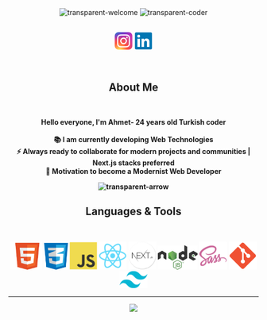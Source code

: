 <!--Cover -->

<div align="center">
  <img  src="https://user-images.githubusercontent.com/81809211/160313310-d13df468-0e79-4b47-8c4b-531632fb2e63.gif" alt="transparent-welcome" />
  <img  src="https://user-images.githubusercontent.com/81809211/160313931-dcf2e5a1-fcb1-4260-9b99-8a43a95b76b4.gif" alt="transparent-coder" height=500 />
  <br><br>
  <!--Social Media -->
  <p align="center">
    <a href="https://www.instagram.com/eecevah" target="_blank"><img src="./img/Instagram.svg" width="36" alt="Instagram"/><a/>
    <a href="https://www.linkedin.com/in/ahmet-ecevit/" target="_blank"><img src="./img/linkedin-original.svg" width="36" alt="Linkedin" /><a/>
  </p> 
 <br>
  <h2>About Me</h2>
  <br>
  <p><strong>Hello everyone, I'm Ahmet- 24 years old Turkish coder<br><br> 
    📚 I am currently developing Web Technologies</li> <br>
    ⚡ Always ready to collaborate for modern projects and communities | Next.js stacks preferred <br>
    🎯 Motivation to become a Modernist Web Developer
  </p>
</div>

<!--Arrow Gif-->
<div align="center"><img  src="https://user-images.githubusercontent.com/81809211/160311979-bf92eff5-baf1-41c2-93e8-6097a97d0719.gif" alt="transparent-arrow" width=75 /></div>

<!--Technologies -->
  <h2 align="center">Languages & Tools</h2>
  <br>
  <p align="center">
    <img src="./img/html.png" width="64"  alt="HTML" />
    <img src="./img/css.png" width="48"  alt="CSS" />
    <img src="./img/javascript-original.svg" width="56" alt="JavaScript" />
    <img src="./img/react-original.svg" width="56"  alt="React" />
    <img src="./img/next.png" width="56"  alt="Nextjs" />
    <img src="./img/Node.js.svg" width="80"  alt="NodeJS" />
    <img src="./img/sass-original.svg" width="56"  alt="Sass" />
    <img src="./img/git.svg" width="56"  alt="Git" />
    <img src="./img/tailwind.svg" width="56"  alt="Tailwind" />

  </p>

<hr>

<!--Visitor Counter-->
<div align="center"> <img src="https://komarev.com/ghpvc/?username=ecevah&color=blue&label=VISITORS" /> </div>